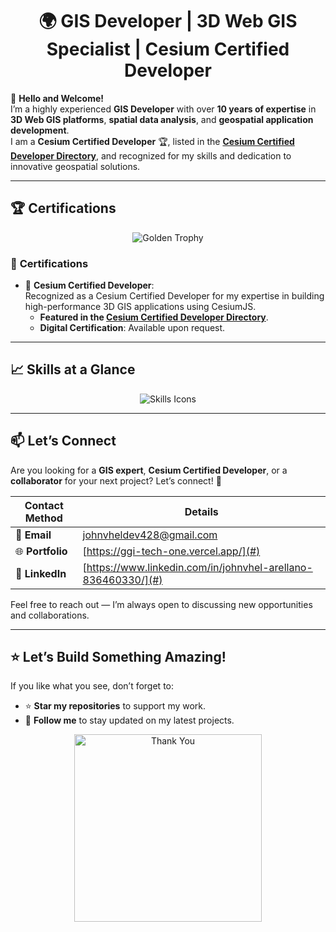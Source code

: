 <h1 align="center">🌍 GIS Developer | 3D Web GIS Specialist | Cesium Certified Developer</h1>

  👋 **Hello and Welcome!**  
  I’m a highly experienced **GIS Developer** with over **10 years of expertise** in **3D Web GIS platforms**, **spatial data analysis**, and **geospatial application development**.  
  I am a **Cesium Certified Developer** 🏆, listed in the **[Cesium Certified Developer Directory](https://cesium.com/certified-developer-directory/)**, and recognized for my skills and dedication to innovative geospatial solutions.

---

## 🏆 **Certifications**

<p align="center">
  <img src="https://img.icons8.com/emoji/96/000000/trophy-emoji.png" alt="Golden Trophy" />
</p>

### 🏅 **Certifications**
- 🌟 **Cesium Certified Developer**:  
  Recognized as a Cesium Certified Developer for my expertise in building high-performance 3D GIS applications using CesiumJS.  
  - **Featured in the [Cesium Certified Developer Directory](https://cesium.com/certified-developer-directory/)**.  
  - **Digital Certification**: Available upon request.

---

## 📈 **Skills at a Glance**

<p align="center">
  <img src="https://skillicons.dev/icons?i=python,javascript,postgresql,aws,gcp,azure,react,vue,docker,angular,babel,c,gitlab,mysql,mongodb,nodejs,php,qt,redux,supabase,threejs,vite,webpack,yarn,github,html,css" alt="Skills Icons" />
</p>

---

## 📫 **Let’s Connect**

Are you looking for a **GIS expert**, **Cesium Certified Developer**, or a **collaborator** for your next project? Let’s connect! 🚀

| Contact Method     | Details                                                                 |
|--------------------|-------------------------------------------------------------------------|
| 📧 **Email**       | [johnvheldev428@gmail.com](mailto:johnvheldev428@gmail.com)                 |
| 🌐 **Portfolio**   | [https://ggi-tech-one.vercel.app/](#)                                                 |
| 💼 **LinkedIn**    | [https://www.linkedin.com/in/johnvhel-arellano-836460330/](#)                                        |

Feel free to reach out — I’m always open to discussing new opportunities and collaborations.

---

## ⭐ **Let’s Build Something Amazing!**

If you like what you see, don’t forget to:

- ⭐ **Star my repositories** to support my work.  
- 🤝 **Follow me** to stay updated on my latest projects.  

<p align="center">
  <img src="https://media.tenor.com/DwLEW1YOP-4AAAAM/bowing-thank-you.gif" alt="Thank You" width="300" />
</p>
